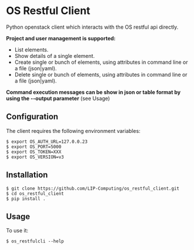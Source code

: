 # OS Restful Client

Python openstack client which interacts with the OS restful api directly.

**Project and user management is supported:** 
 * List elements.
 * Show details of a single element.
 * Create single or bunch of elements, using attributes in command line or a file (json|yaml).
 * Delete single or bunch of elements, using attributes in command line or a file (json|yaml).
 
**Command execution messages can be show in json or table format by using the --output parameter** (see Usage)

## Configuration
The client requires the following environment variables:
    
    $ export OS_AUTH_URL=127.0.0.23
    $ export OS_PORT=5000
    $ export OS_TOKEN=XXX
    $ export OS_VERSION=v3

## Installation
    $ git clone https://github.com/LIP-Computing/os_restful_client.git
    $ cd os_restful_client
    $ pip install .


## Usage


To use it:

    $ os_restfulcli --help


